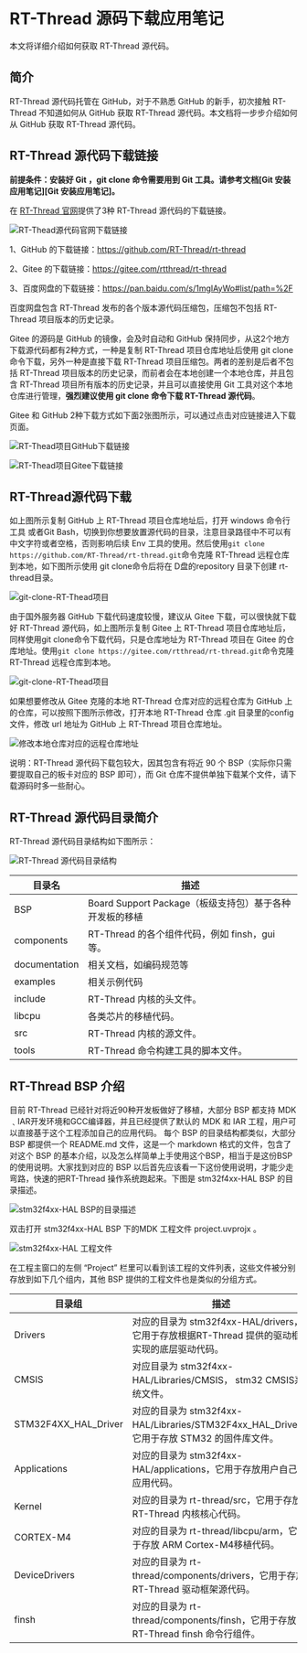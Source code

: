 # RT-Thread 源码下载应用笔记 #

本文将详细介绍如何获取 RT-Thread 源代码。

## 简介

RT-Thread 源代码托管在 GitHub，对于不熟悉 GitHub 的新手，初次接触 RT-Thread 不知道如何从 GitHub 获取 RT-Thread 源代码。本文档将一步步介绍如何从 GitHub 获取 RT-Thread 源代码。

## RT-Thread 源代码下载链接 ##

**前提条件：安装好 Git ，git clone 命令需要用到 Git 工具。请参考文档[Git 安装应用笔记][Git 安装应用笔记]。**

在 [RT-Thread 官网](https://www.rt-thread.org/)提供了3种 RT-Thread 源代码的下载链接。

![RT-Thead源代码官网下载链接](figures/rt-thread-link.png)

1、GitHub 的下载链接：https://github.com/RT-Thread/rt-thread

2、Gitee 的下载链接：https://gitee.com/rtthread/rt-thread

3、百度网盘的下载链接：https://pan.baidu.com/s/1mgIAyWo#list/path=%2F

百度网盘包含 RT-Thread 发布的各个版本源代码压缩包，压缩包不包括 RT-Thread 项目版本的历史记录。

Gitee 的源码是 GitHub 的镜像，会及时自动和 GitHub 保持同步，从这2个地方下载源代码都有2种方式，一种是复制 RT-Thread 项目仓库地址后使用 git clone 命令下载，另外一种是直接下载 RT-Thread 项目压缩包。两者的差别是后者不包括 RT-Thread 项目版本的历史记录，而前者会在本地创建一个本地仓库，并且包含 RT-Thread 项目所有版本的历史记录，并且可以直接使用 Git 工具对这个本地仓库进行管理，**强烈建议使用 git clone 命令下载 RT-Thread 源代码**。

Gitee 和 GitHub 2种下载方式如下面2张图所示，可以通过点击对应链接进入下载页面。

![RT-Thead项目GitHub下载链接](figures/git-hub.png)

![RT-Thead项目Gitee下载链接](figures/gitee.png)

## RT-Thread源代码下载 ##

如上图所示复制 GitHub 上 RT-Thread 项目仓库地址后，打开 windows 命令行工具 或者Git Bash，切换到你想要放置源代码的目录，注意目录路径中不可以有中文字符或者空格，否则影响后续 Env 工具的使用。然后使用`git clone https://github.com/RT-Thread/rt-thread.git`命令克隆 RT-Thread 远程仓库到本地，如下图所示使用 git clone命令后将在 D盘的repository 目录下创建 rt-thread目录。

![git-clone-RT-Thead项目](figures/git-clone-github.png)

由于国外服务器 GitHub 下载代码速度较慢，建议从 Gitee 下载，可以很快就下载好 RT-Thread 源代码，如上图所示复制 Gitee 上 RT-Thread 项目仓库地址后，同样使用git clone命令下载代码，只是仓库地址为 RT-Thread 项目在 Gitee 的仓库地址。使用`git clone https://gitee.com/rtthread/rt-thread.git`命令克隆 RT-Thread 远程仓库到本地。

![git-clone-RT-Thead项目](figures/git-clone-gitee.png)

如果想要修改从 Gitee 克隆的本地 RT-Thread 仓库对应的远程仓库为 GitHub 上的仓库，可以按照下图所示修改，打开本地 RT-Thread 仓库 .git 目录里的config文件，修改 url 地址为 GitHub 上 RT-Thread 项目仓库地址。

![修改本地仓库对应的远程仓库地址](figures/change-url.png)

说明：RT-Thread 源代码下载包较大，因其包含有将近 90 个 BSP（实际你只需要提取自己的板卡对应的 BSP 即可），而 Git 仓库不提供单独下载某个文件，请下载源码时多一些耐心。

## RT-Thread 源代码目录简介 ##

RT-Thread 源代码目录结构如下图所示：

![RT-Thread 源代码目录结构](figures/rt-thread-dir.png)

| **目录名** | **描述** |
| -------- | -------- |
|    BSP          |  Board Support Package（板级支持包）基于各种开发板的移植 |
|    components    | RT-Thread 的各个组件代码，例如 finsh，gui 等。        |
|    documentation | 相关文档，如编码规范等         |
|    examples      |  相关示例代码        |
|    include       |  RT-Thread 内核的头文件。        |
|    libcpu        |  各类芯片的移植代码。        |
|    src           |  RT-Thread 内核的源文件。       |
|    tools         |  RT-Thread 命令构建工具的脚本文件。  |

## RT-Thread BSP 介绍 ##

目前 RT-Thread 已经针对将近90种开发板做好了移植，大部分 BSP 都支持 MDK﹑IAR开发环境和GCC编译器，并且已经提供了默认的 MDK 和 IAR 工程，用户可以直接基于这个工程添加自己的应用代码。 每个 BSP 的目录结构都类似，大部分 BSP 都提供一个 README.md 文件，这是一个 markdown 格式的文件，包含了对这个 BSP 的基本介绍，以及怎么样简单上手使用这个BSP，相当于是这份BSP的使用说明。大家找到对应的 BSP 以后首先应该看一下这份使用说明，才能少走弯路，快速的把RT-Thread 操作系统跑起来。下图是 stm32f4xx-HAL BSP 的目录描述。

![stm32f4xx-HAL BSP的目录描述](figures/stm32-1.png)

双击打开 stm32f4xx-HAL BSP 下的MDK 工程文件 project.uvprojx 。

![stm32f4xx-HAL 工程文件](figures/stm32f4-mdk.png)

在工程主窗口的左侧 “Project” 栏里可以看到该工程的文件列表，这些文件被分别存放到如下几个组内，其他 BSP 提供的工程文件也是类似的分组方式。

| 目录组        | 描述               |
| ------------- | --------------- |
| Drivers       | 对应的目录为 stm32f4xx-HAL/drivers，它用于存放根据RT-Thread 提供的驱动框架实现的底层驱动代码。 |
| CMSIS         |  对应目录为 stm32f4xx-HAL/Libraries/CMSIS， stm32 CMSIS系统文件。  |
| STM32F4XX_HAL_Driver | 对应的目录为 stm32f4xx-HAL/Libraries/STM32F4xx_HAL_Driver，它用于存放 STM32 的固件库文件。 |
| Applications  | 对应的目录为 stm32f4xx-HAL/applications，它用于存放用户自己的应用代码。 |
| Kernel        | 对应的目录为 rt-thread/src，它用于存放 RT-Thread 内核核心代码。 |
| CORTEX-M4     | 对应的目录为 rt-thread/libcpu/arm，它用于存放 ARM Cortex-M4移植代码。 |
| DeviceDrivers | 对应的目录为 rt-thread/components/drivers，它用于存放 RT-Thread 驱动框架源代码。 |
| finsh         | 对应的目录为 rt-thread/components/finsh，它用于存放 RT-Thread finsh 命令行组件。 |
